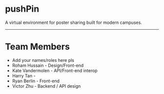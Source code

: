 # pushPin
A virtual environment for poster sharing built for modern campuses.

---

# Team Members
 - Add your names/roles here pls
 - Roham Hussain - Design/Front-end
 - Kate Vandermolen - API/Front-end interop
 - Harry Tan - 
 - Ryan Berlin - Front-end
 - Victor Zhu - Backend / API design
